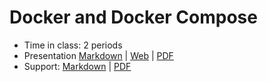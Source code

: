 # Docker and Docker Compose

- Time in class: 2 periods
- Presentation [Markdown](./PRESENTATION.md) |
  [Web](https://heig-vd-dai-course.github.io/heig-vd-dai-course/10-docker-and-docker-compose/)
  |
  [PDF](https://heig-vd-dai-course.github.io/heig-vd-dai-course/10-docker-and-docker-compose/10-docker-and-docker-compose-presentation.pdf)<!-- | [Video (in French)]() -->
- Support: [Markdown](./SUPPORT.md) |
  [PDF](https://heig-vd-dai-course.github.io/heig-vd-dai-course/10-docker-and-docker-compose/10-docker-and-docker-compose-support.pdf)
